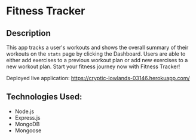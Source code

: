# Fitness Tracker

## Description

This app tracks a user's workouts and shows the overall summary of their workouts on the `stats` page by clicking the Dashboard. Users are able to either add exercises to a previous workout plan or add new exercises to a new workout plan. Start your fitness journey now with Fitness Tracker!

Deployed live application: https://cryptic-lowlands-03146.herokuapp.com/

## Technologies Used:

* Node.js
* Express.js
* MongoDB
* Mongoose

